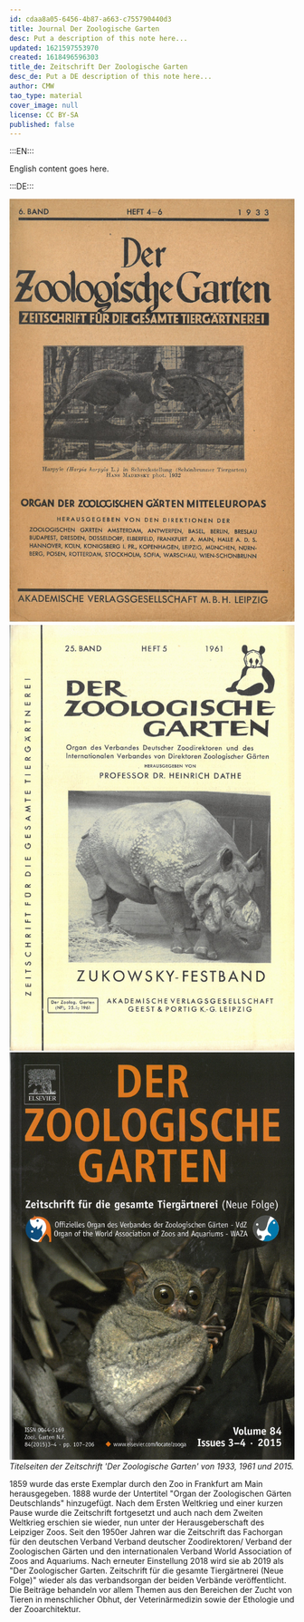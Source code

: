 ```yaml
---
id: cdaa8a05-6456-4b87-a663-c755790440d3
title: Journal Der Zoologische Garten
desc: Put a description of this note here...
updated: 1621597553970
created: 1618496596303
title_de: Zeitschrift Der Zoologische Garten
desc_de: Put a DE description of this note here...
author: CMW
tao_type: material
cover_image: null
license: CC BY-SA
published: false
---
```


:::EN:::

English content goes here.

:::DE:::

![Titelseite](images\cmw\ZG_1933.jpg)
![Titelseite](images\cmw\ZG_1961.jpg)
![Titelseite](images\cmw\ZG_2015.jpg)
_Titelseiten der Zeitschrift 'Der Zoologische Garten' von 1933, 1961 und 2015._

1859 wurde das erste Exemplar durch den Zoo in Frankfurt am Main herausgegeben. 1888 wurde der Untertitel "Organ der Zoologischen Gärten Deutschlands" hinzugefügt. Nach dem Ersten Weltkrieg und einer kurzen Pause wurde die Zeitschrift fortgesetzt und auch nach dem Zweiten Weltkrieg erschien sie wieder, nun unter der Herausgeberschaft des Leipziger Zoos. Seit den 1950er Jahren war die Zeitschrift das Fachorgan für den deutschen Verband  Verband deutscher Zoodirektoren/ Verband der Zoologischen Gärten und den internationalen Verband  World Association of Zoos and Aquariums. Nach erneuter Einstellung 2018 wird sie ab 2019 als "Der Zoologischer Garten. Zeitschrift für die gesamte Tiergärtnerei (Neue Folge)" wieder als das verbandsorgan der beiden Verbände veröffentlicht. Die Beiträge behandeln vor allem Themen aus den Bereichen der Zucht von Tieren in menschlicher Obhut, der Veterinärmedizin sowie der Ethologie und der Zooarchitektur.
